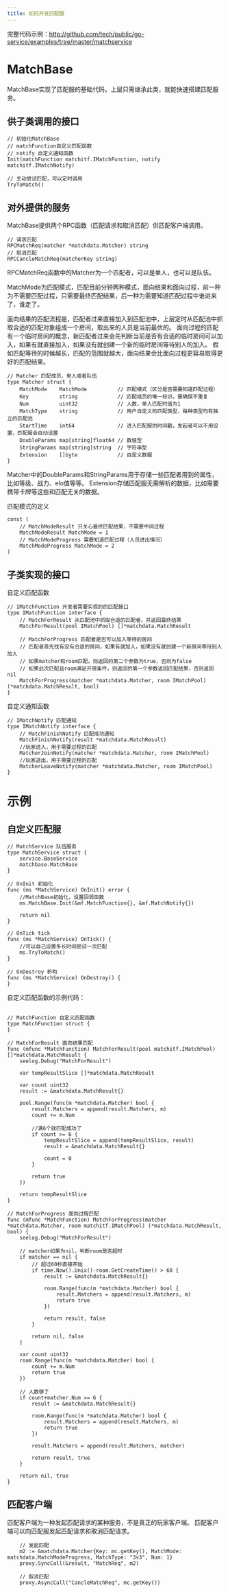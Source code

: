 ```yaml
---
title: 如何开发匹配服
---
```

完整代码示例：http://github.com/tech/public/go-service/examples/tree/master/matchservice

# MatchBase
MatchBase实现了匹配服的基础代码，上层只需继承此类，就能快速搭建匹配服务。

## 供子类调用的接口

```
// 初始化MatchBase
// matchFunction自定义匹配函数
// notify 自定义通知函数
Init(matchFunction matchitf.IMatchFunction, notify matchitf.IMatchNotify)

// 主动尝试匹配，可以定时调用
TryToMatch()
```


## 对外提供的服务
MatchBase提供两个RPC函数（匹配请求和取消匹配）供匹配客户端调用。

```
// 请求匹配
RPCMatchReq(matcher *matchdata.Matcher) string
// 取消匹配
RPCCancleMatchReq(matcherKey string)
```
RPCMatchReq函数中的Matcher为一个匹配者，可以是单人，也可以是队伍。

MatchMode为匹配模式，匹配目前分钟两种模式，面向结果和面向过程，前一种为不需要匹配过程，只需要最终匹配结果，后一种为需要知道匹配过程中谁进来了，谁走了。

面向结果的匹配流程是，匹配者过来直接加入到匹配池中，上层定时从匹配池中抓取合适的匹配对象组成一个房间，取出来的人员是当前最优的。
面向过程的匹配有一个临时房间的概念，新匹配者过来会先判断当前是否有合适的临时房间可以加入，如果有就直接加入，如果没有就创建一个新的临时房间等待别人的加入。
假如匹配等待的时候越长，匹配的范围就越大，面向结果会比面向过程更容易取得更好的匹配结果。

```
// Matcher 匹配成员，单人或者队伍
type Matcher struct {
	MatchMode    MatchMode          // 匹配模式（区分是否需要知道匹配过程）
	Key          string             // 匹配成员的唯一标识，要确保不重复
	Num          uint32             // 人数，单人匹配时值为1
	MatchType    string             // 用户自定义的匹配类型，每种类型均有独立的匹配池
	StartTime    int64              // 进入匹配服的时间戳，发起者可以不用设置，匹配服会自动设置
	DoubleParams map[string]float64 // 数值型
	StringParams map[string]string  // 字符串型
	Extension    []byte             // 自定义数据
}
```
Matcher中的DoubleParams和StringParams用于存储一些匹配者用到的属性，比如等级、战力、elo值等等。
Extension存储匹配服无需解析的数据，比如需要携带卡牌等这些和匹配无关的数据。

匹配模式的定义

```
const (
	// MatchModeResult 只关心最终匹配结果，不需要中间过程
	MatchModeResult MatchMode = 1
	// MatchModeProgress 需要知道匹配过程（人员进出情况）
	MatchModeProgress MatchMode = 2
)
```

## 子类实现的接口

自定义匹配函数
```
// IMatchFunction 开发者需要实现的的匹配接口
type IMatchFunction interface {
	// MatchForResult 从匹配池中抓取合适的匹配者，并返回最终结果
	MatchForResult(pool IMatchPool) []*matchdata.MatchResult

	// MatchForProgress 匹配者是否可以加入等待的房间
	// 匹配者首先找有没有合适的房间，如果有就加入，如果没有就创建一个新房间等待别人加入
	// 如果matcher和room匹配，则返回的第二个参数为true，否则为false
	// 如果此次匹配且room满足开房条件，则返回的第一个参数返回匹配结果，否则返回nil
	MatchForProgress(matcher *matchdata.Matcher, room IMatchPool) (*matchdata.MatchResult, bool)
}
```

自定义通知函数
```
// IMatchNotify 匹配通知
type IMatchNotify interface {
	// MatchFinishNotify 匹配成功通知
	MatchFinishNotify(result *matchdata.MatchResult)
	//玩家进入，用于需要过程的匹配
	MatcherJoinNotify(matcher *matchdata.Matcher, room IMatchPool)
	//玩家退出，用于需要过程的匹配
	MatcherLeaveNotify(matcher *matchdata.Matcher, room IMatchPool)
}
```

# 示例

## 自定义匹配服

```
// MatchService 队伍服务
type MatchService struct {
	service.BaseService
	matchbase.MatchBase
}

// OnInit 初始化
func (ms *MatchService) OnInit() error {
	//MatchBase初始化，设置回调函数
	ms.MatchBase.Init(&mf.MatchFunction{}, &mf.MatchNotify{})

	return nil
}

// OnTick tick
func (ms *MatchService) OnTick() {
	//可以自己设置多长时间尝试一次匹配
	ms.TryToMatch()
}

// OnDestroy 析构
func (ms *MatchService) OnDestroy() {
}

```

自定义匹配函数的示例代码：
```

// MatchFunction 自定义匹配函数
type MatchFunction struct {
}

// MatchForResult 面向结果匹配
func (mfunc *MatchFunction) MatchForResult(pool matchitf.IMatchPool) []*matchdata.MatchResult {
	seelog.Debug("MatchForResult")

	var tempResultSlice []*matchdata.MatchResult

	var count uint32
	result := &matchdata.MatchResult{}

	pool.Range(func(m *matchdata.Matcher) bool {
		result.Matchers = append(result.Matchers, m)
		count += m.Num

		//满6个就匹配成功了
		if count >= 6 {
			tempResultSlice = append(tempResultSlice, result)
			result = &matchdata.MatchResult{}

			count = 0
		}

		return true
	})

	return tempResultSlice
}

// MatchForProgress 面向过程匹配
func (mfunc *MatchFunction) MatchForProgress(matcher *matchdata.Matcher, room matchitf.IMatchPool) (*matchdata.MatchResult, bool) {
	seelog.Debug("MatchForResult")

	// matcher如果为nil，判断room是否超时
	if matcher == nil {
		// 超过60秒直接开始
		if time.Now().Unix()-room.GetCreateTime() > 60 {
			result := &matchdata.MatchResult{}

			room.Range(func(m *matchdata.Matcher) bool {
				result.Matchers = append(result.Matchers, m)
				return true
			})

			return result, false
		}

		return nil, false
	}

	var count uint32
	room.Range(func(m *matchdata.Matcher) bool {
		count += m.Num
		return true
	})

	// 人数够了
	if count+matcher.Num >= 6 {
		result := &matchdata.MatchResult{}

		room.Range(func(m *matchdata.Matcher) bool {
			result.Matchers = append(result.Matchers, m)
			return true
		})

		result.Matchers = append(result.Matchers, matcher)

		return result, true
	}

	return nil, true
}

```

## 匹配客户端
匹配客户端为一种发起匹配请求的某种服务，不是真正的玩家客户端。
匹配客户端可以向匹配服发起匹配请求和取消匹配请求。

```
	// 发起匹配
	m2 := &matchdata.Matcher{Key: mc.getKey(), MatchMode: matchdata.MatchModeProgress, MatchType: "3v3", Num: 1}
	proxy.SyncCall(&result, "MatchReq", m2)

	// 取消匹配
	proxy.AsyncCall("CancleMatchReq", mc.getKey())
```

